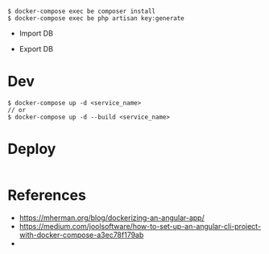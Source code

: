 #

```
$ docker-compose exec be composer install
$ docker-compose exec be php artisan key:generate
```

- Import DB

- Export DB

# Dev

```
$ docker-compose up -d <service_name>
// or
$ docker-compose up -d --build <service_name>
```

# Deploy

```
```

# References
- https://mherman.org/blog/dockerizing-an-angular-app/
- https://medium.com/joolsoftware/how-to-set-up-an-angular-cli-project-with-docker-compose-a3ec78f179ab
- 